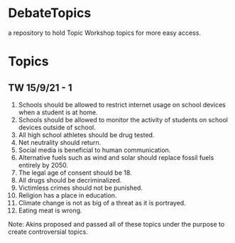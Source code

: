 # DebateTopics

a repository to hold Topic Workshop topics for more easy access.

# Topics 

## TW 15/9/21 - 1

1. Schools should be allowed to restrict internet usage on school devices when a student is at home.
2. Schools should be allowed to monitor the activity of students on school devices outside of school.
3. All high school athletes should be drug tested.
4. Net neutrality should return.
5. Social media is beneficial to human communication.
6. Alternative fuels such as wind and solar should replace fossil fuels entirely by 2050.
7. The legal age of consent should be 18.
8. All drugs should be decriminalized.
9. Victimless crimes should not be punished.
10. Religion has a place in education.
11. Climate change is not as big of a threat as it is portrayed.
12. Eating meat is wrong.

Note: Akins proposed and passed all of these topics under the purpose to create controversial topics.


